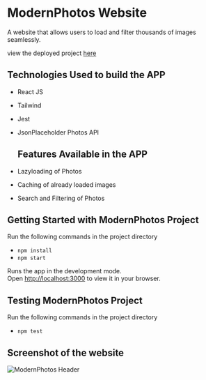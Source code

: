 # ModernPhotos Website
A website that allows users to load and filter thousands of images seamlessly.

view the deployed project [here](https://modern-photos.vercel.app/)


## Technologies Used to build the APP
- React JS
- Tailwind
- Jest
- JsonPlaceholder Photos API

  ## Features Available in the APP
- Lazyloading of Photos
- Caching of already loaded images
- Search and Filtering of Photos

## Getting Started with ModernPhotos Project
Run the following commands in the project directory

- `npm install`
- `npm start`

Runs the app in the development mode.\
Open [http://localhost:3000](http://localhost:3000) to view it in your browser.

## Testing ModernPhotos Project
Run the following commands in the project directory

- `npm test`

## Screenshot of the website
![ModernPhotos Header]()
